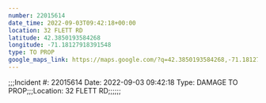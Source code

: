 ```yaml
---
number: 22015614
date_time: 2022-09-03T09:42:18+00:00
location: 32 FLETT RD
latitude: 42.3850193584268
longitude: -71.18127918391548
type: TO PROP
google_maps_link: https://maps.google.com/?q=42.3850193584268,-71.18127918391548
---
```


;;;Incident #: 22015614  Date: 2022-09-03 09:42:18   Type: DAMAGE TO PROP;;;Location: 32 FLETT RD;;;;;;
